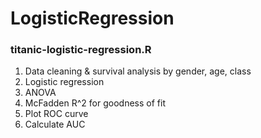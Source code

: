 # LogisticRegression

### titanic-logistic-regression.R
1. Data cleaning & survival analysis by gender, age, class
2. Logistic regression
3. ANOVA
4. McFadden R^2 for goodness of fit
5. Plot ROC curve
6. Calculate AUC
